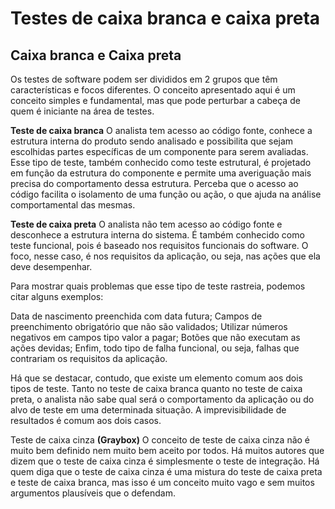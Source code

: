 <h1> Testes de caixa branca e caixa preta</h1>

<h2>Caixa branca e Caixa preta</h2>

Os testes de software podem ser divididos em 2 grupos que têm características e focos diferentes. O conceito apresentado aqui é um conceito simples e  fundamental, mas que pode perturbar a cabeça de quem é iniciante na área de testes.

 

<strong>Teste de caixa branca</strong>
O analista  tem acesso ao código fonte, conhece a estrutura interna do produto sendo analisado e possibilita que sejam escolhidas partes específicas de um componente para serem avaliadas. Esse tipo de teste, também conhecido como teste estrutural, é projetado em função da estrutura do componente e permite uma averiguação mais precisa do comportamento dessa estrutura. Perceba que o acesso ao código facilita o isolamento de uma função ou ação, o que ajuda na análise comportamental das mesmas.

<strong>Teste de caixa preta</strong>
O analista não tem acesso ao código fonte e desconhece a estrutura interna do sistema. É também conhecido como teste funcional, pois é baseado nos requisitos funcionais do software. O foco, nesse caso, é nos requisitos da aplicação, ou seja, nas ações que ela deve desempenhar.

Para mostrar quais problemas que esse tipo de teste rastreia, podemos citar alguns exemplos:

Data de nascimento preenchida com data futura;
Campos de preenchimento obrigatório que não são validados;
Utilizar números negativos em campos tipo valor a pagar;
Botões que não executam as ações devidas;
Enfim, todo tipo de falha funcional, ou seja, falhas que contrariam os requisitos da aplicação.

Há que se destacar, contudo, que existe um elemento comum aos dois tipos de teste. Tanto no teste de caixa branca quanto no teste de caixa preta, o analista não sabe qual será o comportamento da aplicação ou do alvo de teste em uma determinada situação. A imprevisibilidade de resultados é comum aos dois casos.

Teste de caixa cinza <strong>(Graybox)</strong>
O conceito de teste de caixa cinza não é muito bem definido nem muito bem aceito por todos. Há muitos autores que dizem que o teste de caixa cinza é simplesmente o teste de integração. Há quem diga que o teste de caixa cinza é uma mistura do teste de caixa preta e teste de caixa branca, mas isso é um conceito muito vago e sem muitos argumentos plausíveis que o defendam.
